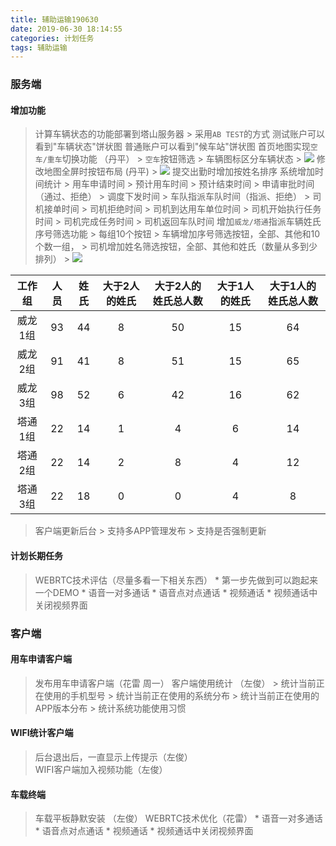 ```yaml
---
title: 辅助运输190630
date: 2019-06-30 18:14:55
categories: 计划任务
tags: 辅助运输
---
```


### 服务端

#### 增加功能
> 计算车辆状态的功能部署到塔山服务器
    > 采用`AB TEST`的方式 
        测试账户可以看到"车辆状态"饼状图
        普通账户可以看到"候车站"饼状图
> 首页地图实现`空车/重车`切换功能 （丹平）
    > `空车`按钮筛选
    > 车辆图标区分车辆状态
    > ![](ditu1.jpg)
> 修改地图全屏时按钮布局 (丹平)
    > ![](ditu2.jpg)
> 提交出勤时增加按姓名排序
> 系统增加时间统计
    > 用车申请时间
    > 预计用车时间
    > 预计结束时间
    > 申请审批时间（通过、拒绝）
    > 调度下发时间
    > 车队指派车队时间（指派、拒绝）
    > 司机接单时间
    > 司机拒绝时间
    > 司机到达用车单位时间
    > 司机开始执行任务时间
    > 司机完成任务时间
    > 司机返回车队时间
> 增加`威龙/塔通`指派车辆姓氏序号筛选功能
    > 每组10个按钮
    > 车辆增加序号筛选按钮，全部、其他和10个数一组，
    > 司机增加姓名筛选按钮，全部、其他和姓氏（数量从多到少排列）
    > ![](filter.jpg)


| 工作组 |    人员 |   姓氏 | 大于2人的姓氏 | 大于2人的姓氏总人数 |  大于1人的姓氏 | 大于1人的姓氏总人数 |
| :------:| :----: |  :----: |   :----: |    :----: |    :----: |    :----: | 
| 威龙1组    | 93 | 44 | 8 | 50 | 15 | 64 |
| 威龙2组   | 91 | 41  | 8 | 51 | 15 | 65 |
| 威龙3组  | 98 | 52  | 6 | 42 | 16 | 62 |
| 塔通1组  | 22 | 14  | 1  | 4 | 6 | 14 |
| 塔通2组  | 22 |  14 | 2 | 8 | 4 | 12 |
| 塔通3组   | 22 | 18  | 0 | 0 | 4 | 8 |

> 客户端更新后台
    > 支持多APP管理发布
    > 支持是否强制更新
#### 计划长期任务
> WEBRTC技术评估（尽量多看一下相关东西）
    * 第一步先做到可以跑起来一个DEMO
    * 语音一对多通话
    * 语音点对点通话 
    * 视频通话
    * 视频通话中关闭视频界面
    
### 客户端
#### 用车申请客户端
> 发布用车申请客户端（花雷 周一）
> 客户端使用统计 （左俊）
    > 统计当前正在使用的手机型号
    > 统计当前正在使用的系统分布
    > 统计当前正在使用的APP版本分布
    > 统计系统功能使用习惯
#### WIFI统计客户端
> 后台退出后，一直显示上传提示（左俊）    
> WIFI客户端加入视频功能（左俊） 
#### 车载终端
> 车载平板静默安装 （左俊）
> WEBRTC技术优化（花雷）
    * 语音一对多通话
    * 语音点对点通话 
    * 视频通话
    * 视频通话中关闭视频界面
